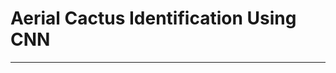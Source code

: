 # Aerial Cactus Identification Using CNN
------------------------------------------------------------------------
